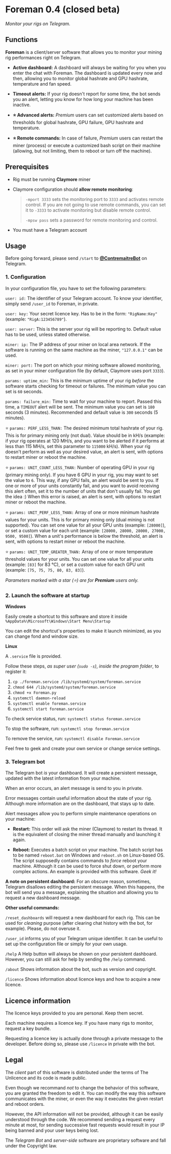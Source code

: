# Foreman 0.4 (closed beta)
_Monitor your rigs on Telegram._

## Functions

**Foreman** is a client/server software that allows you to
monitor your mining rig performances right on Telegram.

* **Active dashboard:** A dashboard will always be waiting for you
when you enter the chat with Foreman. The dashboard is updated
every now and then, allowing you to monitor global hashrate and
GPU hashrate, temperature and fan speed.

* **Timeout alerts:** If your rig doesn't report for some time, the
bot sends you an alert, letting you know for how long your machine
has been inactive.

* **⭐ Advanced alerts:** _Premium_ users can set customized alerts based
on thresholds for global hashrate, GPU failure, GPU hashrate and temperature.

* **⭐ Remote commands:** In case of failure, _Premium_ users can restart
the miner (process) or execute a customized bash script on their machine
(allowing, but not limiting, them to reboot or turn off the machine).

## Prerequisites

* Rig must be running **Claymore** miner

* Claymore configuration should **allow remote monitoring**:
  >
  >    `-mport 3333` sets the monitoring port to `3333` and activates remote control.
  If you are not going to use remote commands, you can set it to `-3333` to activate monitoring
  but disable remote control.
  >
  >    `-mpsw pass` sets a password for remote monitoring and control.

* You must have a Telegram account

## Usage

Before going forward, please send `/start` to **[@ContremaitreBot](https://t.me/ContremaitreBot)** on Telegram.

### 1. Configuration

In your configuration file, you have to set the following parameters:

`user: id:` The identifier of your Telegram account. To know your
identifier, simply send `/user_id` to Foreman, in private.

`user: key:` Your secret licence key. Has to be in the form: `"RigName:Key"` (example: `"RigA:123456789"`).

`user: server:` This is the server your rig will be reporting to. Default value has to be used, unless stated otherwise.

`miner: ip:` The IP address of your miner on local area network.
If the software is running on the same machine as the miner, `"127.0.0.1"` can be used.

`miner: port:` The port on which your mining software allowed monitoring,
as set in your miner configuration file (by default, Claymore uses port `3333`).

`params: uptime_min:` This is the minimum uptime of your rig
_before_ the software starts checking for timeout or failures.
The minimum value you can set is `60` seconds.

`params: failure_min:` Time to wait for your machine to report.
Passed this time, a `TIMEOUT` alert will be sent.
The minimum value you can set is `180` seconds (3 minutes).
Recommended and default value is `300` seconds (5 minutes).

⭐ `params: PERF_LESS_THAN:` The desired minimum total hashrate
of your rig. This is for primary mining only (not dual).
Value should be in kH/s (example: if your rig operates at 120 MH/s,
and you want to be alerted if it performs at less than
115 MH/s, set this parameter to `115000` kH/s).
When your rig doesn't perform as well as your desired value, an alert is sent, with options to restart miner or reboot the machine.

⭐ `params: UNIT_COUNT_LESS_THAN:` Number of operating GPU in your rig (primary mining only).
If you have 6 GPU in your rig, you may want to set the value to `6`. This way, if any GPU fails,
an alert would be sent to you. If one or more of your units constantly fail, and you want to avoid
receiving this alert often, set it to the number of units that don't usually fail. You get the idea :)
When this error is raised, an alert is sent, with options to restart miner or reboot the machine.

⭐ `params: UNIT_PERF_LESS_THAN:` Array of one or more minimum hashrate values for your units.
This is for primary mining only (dual mining is not supported).
You can set one value for all your GPU units (example: `[28000]`),
or set a custom value for each unit (example: `[28000, 28000, 28000, 27000, 9500, 9500]`).
When a unit's performance is below the threshold,
an alert is sent, with options to restart miner or reboot the machine.

⭐ `params: UNIT_TEMP_GREATER_THAN:` Array of one or more temperature threshold values for your units.
You can set one value for all your units (example: `[83]` for 83 °C),
or set a custom value for each GPU unit (example: `[75, 75, 75, 80, 83, 83]`).

_Parameters marked with a star (⭐) are for **Premium** users only._

### 2. Launch the software at startup

**Windows**

Easily create a shortcut to this software and store it inside `%AppData%\Microsoft\Windows\Start Menu\Startup`

You can edit the shortcut's properties to make it launch minimized, as you can change fond and window size.

**Linux**

A `.service` file is provided.

Follow these steps, _as super user (`sudo -s`)_, _inside the program folder_, to register it:

1. `cp ./foreman.service /lib/systemd/system/foreman.service`
1. `chmod 644 /lib/systemd/system/foreman.service`
1. `chmod +x Foreman.py`
1. `systemctl daemon-reload`
1. `systemctl enable foreman.service`
1. `systemctl start foreman.service`

To check service status, run: `systemctl status foreman.service`

To stop the software, run: `systemctl stop foreman.service`

To remove the service, run: `systemctl disable Foreman.service`

Feel free to geek and create your own service or change service settings.

### 3. Telegram bot

The Telegram bot _is_ your dashboard.
It will create a persistent message,
updated with the latest information from your machine.

When an error occurs, an alert message is send to you in private.

Error messages contain useful information about the state of your rig.
Although more information are on the dashboard, that stays up to date.

Alert messages allow you to perform simple maintenance operations on your machine:

* **Restart:** This order will ask the miner (Claymore) to restart its thread.
It is the equivalent of closing the miner thread manually and launching it again.

* **Reboot:** Executes a batch script on your machine.
The batch script has to be named `reboot.bat` on Windows and `reboot.sh` on Linux-based OS.
The script supposedly contains commands to _force_ reboot your machine.
Although it can be used to force shut down, or perform more complex actions.
An example is provided with this software. _Geek it!_

**A note on persistent dashboard:**
For an obscure reason, sometimes, Telegram disallows editing the persistent message.
When this happens, the bot will send you a message,
explaining the situation and allowing you to request a new dashboard message.

**Other useful commands:**

`/reset_dashboards` will request a new dashboard for each rig. This can be used for _cleaning_ purpose
(after clearing chat history with the bot, for example). Please, do not overuse it.

`/user_id` informs you of your Telegram unique identifier.
It can be useful to set up the configuration file
or simply for your own usage.

`/help` A Help button will always be shown on your persistent dashboard.
However, you can still ask for help by sending the `/help` command.

`/about` Shows information about the bot, such as version and copyright.

`/licence` Shows information about licence keys and how to acquire a new licence.

## Licence information

The licence keys provided to you are personal. Keep them secret.

Each machine requires a licence key.
If you have many rigs to monitor, request a key bundle.

Requesting a licence key is actually done through a private message to the developer.
Before doing so, please use `/licence` in private with the bot.

## Legal

The _client_ part of this software is distributed under the terms of The Unlicence and its code is made public.

Even though we recommand _not_ to change the behavior of this software, you are granted the freedom to edit it.
You can modify the way this software communicates with the miner, or even the way it executes the given restart and reboot orders.

However, the API information will not be provided,
although it can be easily understood through the code.
We recommend sending a request every minute at most,
for sending successive fast requests would result in your IP being banned and your user keys being lost.

The _Telegram Bot_ and _server-side_ software are proprietary software and fall under the Copyright law.
